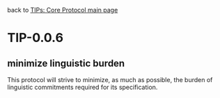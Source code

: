 back to [TIPs: Core Protocol main page](https://github.com/wds4/tapestry-protocol/blob/main/tips/core-protocol/README.md)

TIP-0.0.6
=====

minimize linguistic burden
-----

This protocol will strive to minimize, as much as possible, the burden of linguistic commitments required for its specification.
